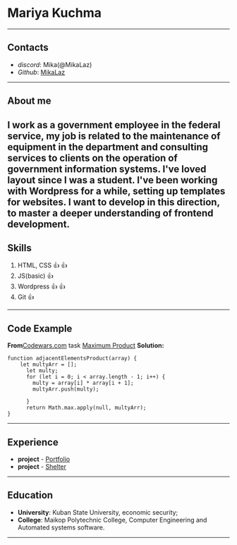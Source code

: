 # Mariya Kuchma
---

## **Contacts**
* _discord_: Mika(@MikaLaz)
* _Github_: [MikaLaz](https://github.com/MikaLaz)
---

## **About me**
__I work as a government employee in the federal service, my job is related to the maintenance of equipment in the department and consulting services to clients on the operation of government information systems. I've loved layout since I was a student. I've been working with Wordpress for a while, setting up templates for websites. I want to develop in this direction, to master a deeper understanding of frontend development.__
---

## **Skills**
1. HTML, CSS :+1: :+1:
2. JS(basic) :+1:
3. Wordpress :+1: :+1:
4. Git :+1:
---

## **Code Example**
__From__[Codewars.com](https://www.codewars.com/) task [Maximum Product](https://www.codewars.com/kata/5a4138acf28b82aa43000117/javascript)
__Solution:__

```
function adjacentElementsProduct(array) {
    let multyArr = [];
      let multy;
      for (let i = 0; i < array.length - 1; i++) {
        multy = array[i] * array[i + 1];
        multyArr.push(multy);

      }
      return Math.max.apply(null, multyArr);
}

```
---

## **Experience**
* __project__ - [Portfolio](https://rolling-scopes-school.github.io/mikalaz-JSFEPRESCHOOL/portfolio/)
* __project__ - [Shelter](https://rolling-scopes-school.github.io/mikalaz-JSFEPRESCHOOL2024Q2/shelter/)
---

## **Education**
* __University__: Kuban State University, economic security;
* __College__: Maikop Polytechnic College, Computer Engineering and Automated systems software.
---